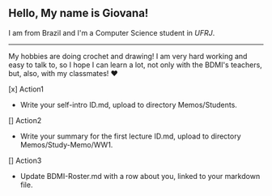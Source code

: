 ## Hello, My name is Giovana!
I am from Brazil and I'm a Computer Science student in _UFRJ_. 
***
My hobbies are doing crochet and drawing! I am very hard working and easy to talk to, so I hope I can learn a lot, not only with the BDMI's teachers, but, also, with my classmates! :heart:

[x] Action1
* Write your self-intro ID.md, upload to directory Memos/Students.

[] Action2
* Write your summary for the first lecture ID.md, upload to directory Memos/Study-Memo/WW1.

[] Action3
* Update BDMI-Roster.md with a row about you, linked to your markdown file.